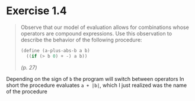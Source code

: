 # Exercise 1.4

> Observe that our model of evaluation allows for combinations whose operators are compound expressions. Use this observation to describe the behavior of the following procedure:
> 
> ```scheme
> (define (a-plus-abs-b a b)
>   ((if (> b 0) + -) a b))
> ```
> 
> *(p. 27)*

Depending on the sign of `b` the program will switch between operators In short the procedure evaluates `a + |b|`, which I just realized was the name of the procedure
